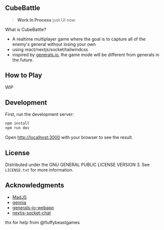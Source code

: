## CubeBattle

> **Work In Process** just UI now

What is CubeBattle?

- A realtime multiplayer game where the goal is to capture all of the enemy's general without losing your own
- using react/nextjs/socket/tailwindcss
- inspired by [generals.io](https://generals.io), the game mode will be different from generals in the future.

## How to Play

WIP

## Development

First, run the development server:

```bash
npm install
npm run dev
```

Open [http://localhost:3000](http://localhost:3000) with your browser to see the result.

## License

Distributed under the GNU GENERAL PUBLIC LICENSE VERSION 3. See `LICENSE.txt` for more information.

## Acknowledgments

- [MadJS](https://github.com/fluffybeastgames/MadJS/)
- [gennia](https://github.com/GenniaApp/Gennia)
- [generals-io-webapp](https://github.com/dhyegocalota/generals-io-webapp)
- [nextjs-socket-chat](https://github.com/jglchen/nextjs-socket-chat)

thx for help from @fluffybeastgames

